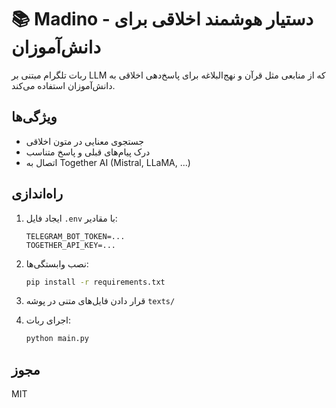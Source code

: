 # 📚 Madino - دستیار هوشمند اخلاقی برای دانش‌آموزان

ربات تلگرام مبتنی بر LLM که از منابعی مثل قرآن و نهج‌البلاغه برای پاسخ‌دهی اخلاقی به دانش‌آموزان استفاده می‌کند.

## ویژگی‌ها
- جستجوی معنایی در متون اخلاقی
- درک پیام‌های قبلی و پاسخ متناسب
- اتصال به Together AI (Mistral, LLaMA, ...)

## راه‌اندازی

1. ایجاد فایل `.env` با مقادیر:
    ```env
    TELEGRAM_BOT_TOKEN=...
    TOGETHER_API_KEY=...
    ```

2. نصب وابستگی‌ها:
    ```bash
    pip install -r requirements.txt
    ```

3. قرار دادن فایل‌های متنی در پوشه `texts/`

4. اجرای ربات:
    ```bash
    python main.py
    ```

## مجوز
MIT

